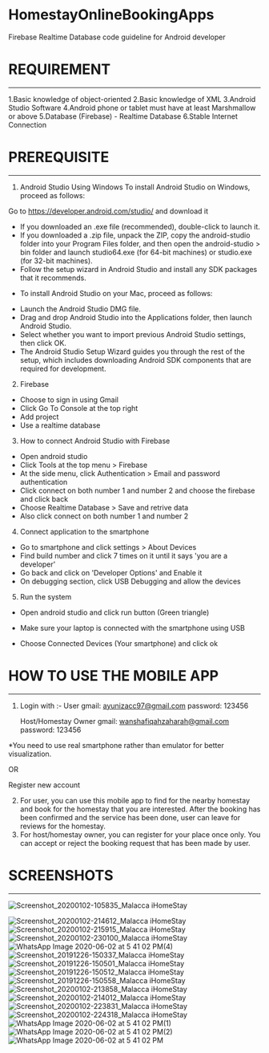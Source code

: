 # HomestayOnlineBookingApps
Firebase Realtime Database code guideline for Android developer

# REQUIREMENT
--------------------------------------------------------------------------------------
1.Basic knowledge of object-oriented
2.Basic knowledge of XML
3.Android Studio Software
4.Android phone or tablet must have at least Marshmallow or above
5.Database (Firebase) - Realtime Database
6.Stable Internet Connection 


# PREREQUISITE
---------------------------------------------------------------------------------------
1. Android Studio
Using Windows
To install Android Studio on Windows, proceed as follows:

Go to https://developer.android.com/studio/ and download it
- If you downloaded an .exe file (recommended), double-click to launch it. 
- If you downloaded a .zip file, unpack the ZIP, copy the android-studio folder
  into your Program Files folder, and then open the android-studio > bin folder
  and launch studio64.exe (for 64-bit machines) or studio.exe (for 32-bit machines).
- Follow the setup wizard in Android Studio and install any SDK packages that it recommends.	
* To install Android Studio on your Mac, proceed as follows:
- Launch the Android Studio DMG file.
- Drag and drop Android Studio into the Applications folder, then launch Android Studio.
- Select whether you want to import previous Android Studio settings, then click OK.
- The Android Studio Setup Wizard guides you through the rest of the setup, which includes downloading Android SDK components that are required for development.

2. Firebase
- Choose to sign in using Gmail
- Click Go To Console at the top right
- Add project
- Use a realtime database

3. How to connect Android Studio with Firebase
- Open android studio
- Click Tools at the top menu > Firebase
- At the side menu, click Authentication > Email and password authentication
- Click connect on both number 1 and number 2 and choose the firebase and click back
- Choose Realtime Database > Save and retrive data
- Also click connect on both number 1 and number 2

4. Connect application to the smartphone
- Go to smartphone and click settings > About Devices
- Find build number and click 7 times on it until it says 'you are a developer'
- Go back and click on 'Developer Options' and Enable it
- On debugging section, click USB Debugging and allow the devices

5. Run the system
- Open android studio and click run button (Green triangle)
* Make sure your laptop is connected with the smartphone using USB
- Choose Connected Devices (Your smartphone) and click ok

# HOW TO USE THE MOBILE APP
-----------------------------------------------------------------------------------------
1. Login with :-
   User gmail: ayunizacc97@gmail.com
	 password: 123456

   Host/Homestay Owner gmail: wanshafiqahzaharah@gmail.com	
	   	password: 123456

*You need to use real smartphone rather than emulator for better visualization.
   
   OR 

   Register new account

2. For user, you can use this mobile app to find for the nearby homestay and book for the homestay that you are interested. After the booking has been confirmed and the service has been done, user can leave for reviews for the homestay.
3. For host/homestay owner, you can register for your place once only. You can accept or reject the booking request that has been made by user. 

# SCREENSHOTS
------------------------------------------------------------------------------------------
![Screenshot_20200102-105835_Malacca iHomeStay](https://user-images.githubusercontent.com/60421046/83504295-eccd2980-a4f6-11ea-8845-2d5ba8c062f8.jpg)

![Screenshot_20200102-214612_Malacca iHomeStay](https://user-images.githubusercontent.com/60421046/83505650-a7116080-a4f8-11ea-8d54-cb4696140903.jpg)
![Screenshot_20200102-215915_Malacca iHomeStay](https://user-images.githubusercontent.com/60421046/83505655-a973ba80-a4f8-11ea-960b-c6c8442a2439.jpg)
![Screenshot_20200102-230100_Malacca iHomeStay](https://user-images.githubusercontent.com/60421046/83505662-abd61480-a4f8-11ea-9829-1caee3067f36.jpg)
![WhatsApp Image 2020-06-02 at 5 41 02 PM(4)](https://user-images.githubusercontent.com/60421046/83505665-ac6eab00-a4f8-11ea-82b7-23bf39bedc5b.jpeg)
![Screenshot_20191226-150337_Malacca iHomeStay](https://user-images.githubusercontent.com/60421046/83506055-3b7bc300-a4f9-11ea-9f08-b438b3468195.jpg)
![Screenshot_20191226-150501_Malacca iHomeStay](https://user-images.githubusercontent.com/60421046/83506067-3dde1d00-a4f9-11ea-9ed4-5f34144622a3.jpg)
![Screenshot_20191226-150512_Malacca iHomeStay](https://user-images.githubusercontent.com/60421046/83506072-3fa7e080-a4f9-11ea-8474-a48303ec147b.jpg)
![Screenshot_20191226-150558_Malacca iHomeStay](https://user-images.githubusercontent.com/60421046/83506073-40407700-a4f9-11ea-8184-158c1fd66a7e.jpg)
![Screenshot_20200102-213858_Malacca iHomeStay](https://user-images.githubusercontent.com/60421046/83506079-4171a400-a4f9-11ea-9234-5f5a41c7d5d0.jpg)
![Screenshot_20200102-214012_Malacca iHomeStay](https://user-images.githubusercontent.com/60421046/83506082-420a3a80-a4f9-11ea-99a3-cedc7225a678.jpg)
![Screenshot_20200102-223831_Malacca iHomeStay](https://user-images.githubusercontent.com/60421046/83506086-42a2d100-a4f9-11ea-99a0-fab4e35e89c1.jpg)
![Screenshot_20200102-224318_Malacca iHomeStay](https://user-images.githubusercontent.com/60421046/83506091-433b6780-a4f9-11ea-921c-e652b34b0aeb.jpg)
![WhatsApp Image 2020-06-02 at 5 41 02 PM(1)](https://user-images.githubusercontent.com/60421046/83506093-446c9480-a4f9-11ea-97c2-1241f93c7ce4.jpeg)
![WhatsApp Image 2020-06-02 at 5 41 02 PM(2)](https://user-images.githubusercontent.com/60421046/83506095-446c9480-a4f9-11ea-95e1-bcbbec8f5fb1.jpeg)
![WhatsApp Image 2020-06-02 at 5 41 02 PM](https://user-images.githubusercontent.com/60421046/83506097-45052b00-a4f9-11ea-96b4-97e1223201c0.jpeg)
